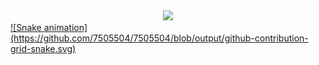 <div align="center">
  <a href="https://github.com/7505504">
  <img height="180em" src="https://github-readme-stats.vercel.app/api?username=7505504&theme=github_dark&show_icons=true"/>
</div>
 
<div> 
  ![Snake animation](https://github.com/7505504/7505504/blob/output/github-contribution-grid-snake.svg)
</div>
 
